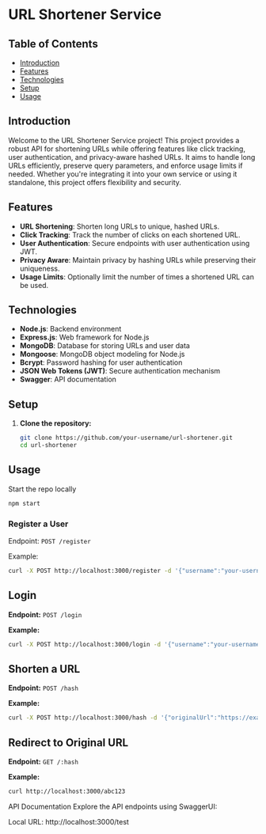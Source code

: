 # URL Shortener Service


## Table of Contents

- [Introduction](#introduction)
- [Features](#features)
- [Technologies](#technologies)
- [Setup](#setup)
- [Usage](#usage)

## Introduction

Welcome to the URL Shortener Service project! This project provides a robust API for shortening URLs while offering features like click tracking, user authentication, and privacy-aware hashed URLs. It aims to handle long URLs efficiently, preserve query parameters, and enforce usage limits if needed. Whether you're integrating it into your own service or using it standalone, this project offers flexibility and security.

## Features

- **URL Shortening**: Shorten long URLs to unique, hashed URLs.
- **Click Tracking**: Track the number of clicks on each shortened URL.
- **User Authentication**: Secure endpoints with user authentication using JWT.
- **Privacy Aware**: Maintain privacy by hashing URLs while preserving their uniqueness.
- **Usage Limits**: Optionally limit the number of times a shortened URL can be used.

## Technologies

- **Node.js**: Backend environment
- **Express.js**: Web framework for Node.js
- **MongoDB**: Database for storing URLs and user data
- **Mongoose**: MongoDB object modeling for Node.js
- **Bcrypt**: Password hashing for user authentication
- **JSON Web Tokens (JWT)**: Secure authentication mechanism
- **Swagger**: API documentation

## Setup

1. **Clone the repository:**

   ```bash
   git clone https://github.com/your-username/url-shortener.git
   cd url-shortener

## Usage

Start the repo locally
```bash
npm start
```

### Register a User

Endpoint: `POST /register`

Example:
  ```bash
  curl -X POST http://localhost:3000/register -d '{"username":"your-username","password":"your-password"}' -H "Content-Type: application/json"
```


## Login

**Endpoint:** `POST /login`

**Example:**

```bash
curl -X POST http://localhost:3000/login -d '{"username":"your-username","password":"your-password"}' -H "Content-Type: application/json"
```

## Shorten a URL

**Endpoint:** `POST /hash`

**Example:**

```bash
curl -X POST http://localhost:3000/hash -d '{"originalUrl":"https://example.com","usageLimit":5}' -H "Content-Type: application/json"
```
## Redirect to Original URL

**Endpoint:** `GET /:hash`

**Example:**

```bash
curl http://localhost:3000/abc123
```
API Documentation
Explore the API endpoints using SwaggerUI:

Local URL: http://localhost:3000/test

